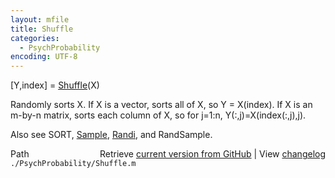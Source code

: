 ```yaml
---
layout: mfile
title: Shuffle
categories:
  - PsychProbability
encoding: UTF-8
---
```


 [Y,index] = [Shuffle](/docs/Shuffle)(X)

 Randomly sorts X.
 If X is a vector, sorts all of X, so Y = X(index).
 If X is an m-by-n matrix, sorts each column of X, so
    for j=1:n, Y(:,j)=X(index(:,j),j).

 Also see SORT, [Sample](/docs/Sample), [Randi](/docs/Randi), and RandSample.


<div class="code_header" style="text-align:right;">
  <span style="float:left;">Path&nbsp;&nbsp;</span> <span class="counter">Retrieve <a href=
  "https://raw.github.com/Psychtoolbox-3/Psychtoolbox-3/beta/./PsychProbability/Shuffle.m">current version from GitHub</a> | View <a href=
  "https://github.com/Psychtoolbox-3/Psychtoolbox-3/commits/beta/./PsychProbability/Shuffle.m">changelog</a></span>
</div>
<div class="code">
  <code>./PsychProbability/Shuffle.m</code>
</div>
